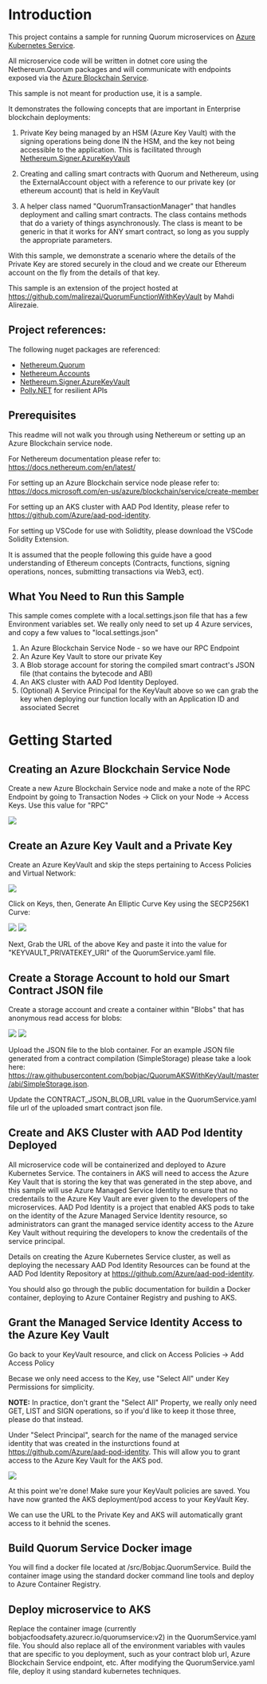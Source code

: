 # Introduction 
This project contains a sample for running Quorum microservices on [Azure Kubernetes Service](https://docs.microsoft.com/en-us/azure/aks/intro-kubernetes).

All microservice code will be written in dotnet core using the Nethereum.Quorum packages and will communicate with endpoints exposed via the [Azure Blockchain Service](https://azure.microsoft.com/en-ca/services/blockchain-service/).

This sample is not meant for production use, it is a sample.

It demonstrates the following concepts that are important in Enterprise blockchain deployments:
1. Private Key being managed by an HSM (Azure Key Vault) with the signing operations being done IN the HSM, and the key not being accessible to the application. This is facilitated through [Nethereum.Signer.AzureKeyVault](https://www.nuget.org/packages/Nethereum.Signer.AzureKeyVault/)

2. Creating and calling smart contracts with Quorum and Nethereum, using the ExternalAccount object with a reference to our private key (or ethereum account) that is held in KeyVault

3. A helper class named "QuorumTransactionManager" that handles deployment and calling smart contracts. The class contains methods that do a variety of things asynchronously. The class is meant to be generic in that it works for ANY smart contract, so long as you supply the appropriate parameters.

With this sample, we demonstrate a scenario where the details of the Private Key are stored securely in the cloud and we create our Ethereum account on the fly from the details of that key. 

This sample is an extension of the project hosted at https://github.com/malirezai/QuorumFunctionWithKeyVault by Mahdi Alirezaie.

## Project references:

The following nuget packages are referenced: 

- [Nethereum.Quorum](https://www.nuget.org/packages/Nethereum.Quorum/)
- [Nethereum.Accounts](https://www.nuget.org/packages/Nethereum.Accounts/)
- [Nethereum.Signer.AzureKeyVault](https://www.nuget.org/packages/Nethereum.Signer.AzureKeyVault/)
- [Polly.NET](https://www.nuget.org/packages/Polly/) for resilient APIs

## Prerequisites

This readme will not walk you through using Nethereum or setting up an Azure Blockchain service node. 

For Nethereum documentation please refer to: https://docs.nethereum.com/en/latest/

For setting up an Azure Blockchain service node please refer to: https://docs.microsoft.com/en-us/azure/blockchain/service/create-member

For setting up an AKS cluster with AAD Pod Identity, please refer to https://github.com/Azure/aad-pod-identity.

For setting up VSCode for use with Solidtity, please download the VSCode Solidity Extension.

It is assumed that the people following this guide have a good understanding of Ethereum concepts (Contracts, functions, signing operations, nonces, submitting transactions via Web3, ect).

## What You Need to Run this Sample

This sample comes complete with a local.settings.json file that has a few Environment variables set. We really only need to set up 4 Azure services, and copy a few values to "local.settings.json"

1. An Azure Blockchain Service Node - so we have our RPC Endpoint
2. An Azure Key Vault to store our private Key 
3. A Blob storage account for storing the compiled smart contract's JSON file (that contains the bytecode and ABI)
4. An AKS cluster with AAD Pod Identity Deployed.
5. (Optional) A Service Principal for the KeyVault above so we can grab the key when deploying our function locally with an Application ID and associated Secret

# Getting Started

## Creating an Azure Blockchain Service Node 

Create a new Azure Blockchain Service node and make a note of the RPC Endpoint by going to Transaction Nodes -> Click on your Node -> Access Keys. Use this value for "RPC"

![](img/abs.png)

## Create an Azure Key Vault and a Private Key

Create an Azure KeyVault and skip the steps pertaining to Access Policies and Virtual Network: 

![](img/kv1.png)

Click on Keys, then, Generate An Elliptic Curve Key using the SECP256K1 Curve:

![](img/kv2.png)
![](img/kv3.png)

Next, Grab the URL of the above Key and paste it into the value for "KEYVAULT_PRIVATEKEY_URI" of the QuorumService.yaml file.

## Create a Storage Account to hold our Smart Contract JSON file

Create a storage account and create a container within "Blobs" that has anonymous read access for blobs:

![](img/blob1.png)
![](img/blob2.png)

Upload the JSON file to the blob container. For an example JSON file generated from a contract compilation (SimpleStorage) please take a look here: https://raw.githubusercontent.com/bobjac/QuorumAKSWithKeyVault/master/abi/SimpleStorage.json.

Update the CONTRACT_JSON_BLOB_URL value in the QuorumService.yaml file url of the uploaded smart contract json file.

## Create and AKS Cluster with AAD Pod Identity Deployed

All microservice code will be containerized and deployed to Azure Kubernetes Service. The containers in AKS will need to access the Azure Key Vault that is storing the key that was generated in the step above, and this sample will use Azure Managed Service Identity to ensure that no credentails to the Azure Key Vault are ever given to the developers of the microservices. AAD Pod Identity is a project that enabled AKS pods to take on the identity of the Azure Managed Service Identity resource, so administrators can grant the managed service identity access to the Azure Key Vault without requiring the developers to know the credentails of the service principal.

Details on creating the Azure Kubernetes Service cluster, as well as deploying the necessary AAD Pod Identity Resources can be found at the AAD Pod Identity Repository at https://github.com/Azure/aad-pod-identity.

You should also go through the public documentation for buildin a Docker container, deploying to Azure Container Registry and pushing to AKS.

## Grant the Managed Service Identity Access to the Azure Key Vault

Go back to your KeyVault resource, and click on Access Policies -> Add Access Policy

Becase we only need access to the Key, use "Select All" under Key Permissions for simplicity. 

**NOTE:** In practice, don't grant the "Select All" Property, we really only need GET, LIST and SIGN operations, so if you'd like to keep it those three, please do that instead. 

Under "Select Principal", search for the name of the managed service identity that was created in the insturctions found at https://github.com/Azure/aad-pod-identity. This will allow you to grant access to the Azure Key Vault for the AKS pod.

![](img/kv4.png)

At this point we're done! Make sure your KeyVault policies are saved. You have now granted the AKS deployment/pod access to your KeyVault Key. 

We can use the URL to the Private Key and AKS will automatically grant access to it behnid the scenes. 

## Build Quorum Service Docker image

You will find a docker file located at /src/Bobjac.QuorumService. Build the container image using the standard docker command line tools and deploy to Azure Container Registry.  

## Deploy microservice to AKS

Replace the container image (currently bobjacfoodsafety.azurecr.io/quorumservice:v2) in the QuorumService.yaml file. You should also replace all of the environment variables with vaules that are specific to you deployment, such as your contract blob url, Azure Blockchain Service endpoint, etc.  After modifying the QuorumService.yaml file, deploy it using standard kubernetes techniques.